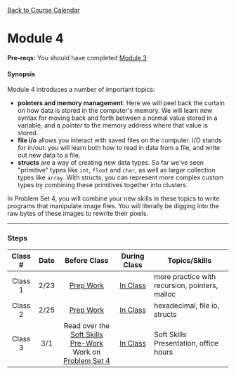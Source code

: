 [Back to Course Calendar](../../..)

# Module 4

**Pre-reqs:** You should have completed [Module 3](../../unit1-fundamentals/module3)

#### Synopsis 

Module 4 introduces a number of important topics:

* **pointers and memory management**: Here we will peel back the curtain on how data is stored in the computer's memory. We will learn new syntax for moving back and forth between a normal value stored in a variable, and a *pointer* to the memory address where that value is stored.
* **file i/o** allows you interact with saved files on the computer. I/O stands for in/out: you will learn both how to read in data from a file, and write out new data to a file.
* **structs** are a way of creating new data types. So far we've seen "primitive" types like `int`, `float` and `char`, as well as larger collection types like `array`. With structs, you can represent more complex custom types by combining these primitives together into clusters.

In Problem Set 4, you will combine your new skills in these topics to write programs that manipulate image files. You will literally be digging into the raw bytes of these images to rewrite their pixels.

***

### Steps

Class # | Date | Before Class | During Class | Topics/Skills
:------:|:----:|:------------:|:------------:|-----------------------|
Class 1 | 2/23 | [Prep Work](./materials/class1-prep) | [In Class](./materials/class1) | more practice with recursion, pointers, malloc
Class 2 | 2/25 | [Prep Work](./materials/class2-prep) | [In Class](./materials/class2) | hexadecimal, file io, structs
Class 3 | 3/1 | Read over the <a href="https://drive.google.com/file/d/0B-IXJ6m5VmoqbVZ1cnpsZDEwMlE/view?usp=sharing" target="_blank">Soft Skills Pre-Work</a><br>Work on [Problem Set 4](./materials/problem-set) | [In Class](./materials/class3) | Soft Skills Presentation, office hours


